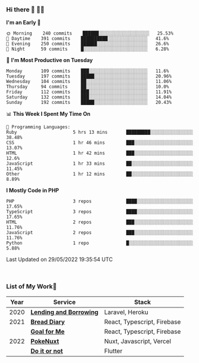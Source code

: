 ### Hi there 👋 🧑‍💻



<!--START_SECTION:waka-->
**I'm an Early 🐤** 

```text
🌞 Morning    240 commits    ██████░░░░░░░░░░░░░░░░░░░   25.53% 
🌆 Daytime    391 commits    ██████████░░░░░░░░░░░░░░░   41.6% 
🌃 Evening    250 commits    ██████░░░░░░░░░░░░░░░░░░░   26.6% 
🌙 Night      59 commits     █░░░░░░░░░░░░░░░░░░░░░░░░   6.28%

```
📅 **I'm Most Productive on Tuesday** 

```text
Monday       109 commits    ███░░░░░░░░░░░░░░░░░░░░░░   11.6% 
Tuesday      197 commits    █████░░░░░░░░░░░░░░░░░░░░   20.96% 
Wednesday    104 commits    ██░░░░░░░░░░░░░░░░░░░░░░░   11.06% 
Thursday     94 commits     ██░░░░░░░░░░░░░░░░░░░░░░░   10.0% 
Friday       112 commits    ███░░░░░░░░░░░░░░░░░░░░░░   11.91% 
Saturday     132 commits    ███░░░░░░░░░░░░░░░░░░░░░░   14.04% 
Sunday       192 commits    █████░░░░░░░░░░░░░░░░░░░░   20.43%

```


📊 **This Week I Spent My Time On** 

```text
💬 Programming Languages: 
Ruby                     5 hrs 13 mins       █████████░░░░░░░░░░░░░░░░   38.48% 
CSS                      1 hr 46 mins        ███░░░░░░░░░░░░░░░░░░░░░░   13.07% 
HTML                     1 hr 42 mins        ███░░░░░░░░░░░░░░░░░░░░░░   12.6% 
JavaScript               1 hr 33 mins        ██░░░░░░░░░░░░░░░░░░░░░░░   11.45% 
Other                    1 hr 12 mins        ██░░░░░░░░░░░░░░░░░░░░░░░   8.89%

```

**I Mostly Code in PHP** 

```text
PHP                      3 repos             ████░░░░░░░░░░░░░░░░░░░░░   17.65% 
TypeScript               3 repos             ████░░░░░░░░░░░░░░░░░░░░░   17.65% 
HTML                     2 repos             ███░░░░░░░░░░░░░░░░░░░░░░   11.76% 
JavaScript               2 repos             ███░░░░░░░░░░░░░░░░░░░░░░   11.76% 
Python                   1 repo              █░░░░░░░░░░░░░░░░░░░░░░░░   5.88%

```



 Last Updated on 29/05/2022 19:35:54 UTC
<!--END_SECTION:waka-->


<br />

### List of My Work🚀

| Year | Service | Stack |
|--|--|--|
| 2020 | [**Lending and Borrowing**](https://lending-and-borrowing.herokuapp.com/) | Laravel, Heroku |
| 2021 | [**Bread Diary**](https://bread-diary-web.web.app/) | React, Typescript, Firebase |
|  | [**Goal for Me**](https://goal-for-me.web.app/) | React, Typescript, Firebase |
| 2022 | [**PokeNuxt**](https://pokenuxt.vercel.app/) | Nuxt, Javascript, Vercel |
|  | [**Do it or not**](https://apps.apple.com/jp/app/do-it-or-not/id1613818865) | Flutter |